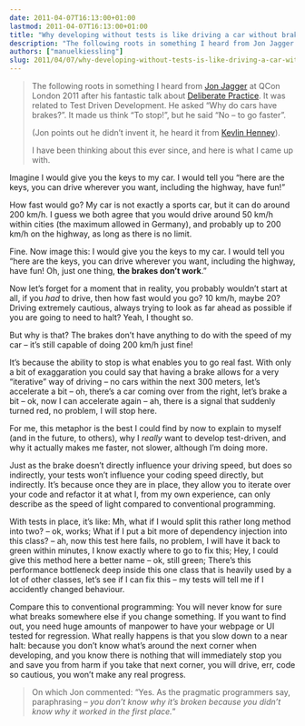 ```yaml
---
date: 2011-04-07T16:13:00+01:00
lastmod: 2011-04-07T16:13:00+01:00
title: "Why developing without tests is like driving a car without brakes"
description: "The following roots in something I heard from Jon Jagger at QCon London 2011 after his fantastic talk about Deliberate Practice. It was related to Test Driven Development. He asked “Why do cars have brakes?”. It made us think “To stop!”, but he said “No – to go faster”."
authors: ["manuelkiessling"]
slug: 2011/04/07/why-developing-without-tests-is-like-driving-a-car-without-brakes-2
---
```


<blockquote>
<p>
The following roots in something I heard from <a href="http://twitter.com/JonJagger">Jon Jagger</a> at QCon London 2011 after his fantastic talk about <a href="http://qconlondon.com/london-2011/presentation/Deliberate+Practice">Deliberate Practice</a>. It was related to Test Driven Development. He asked “Why do cars have brakes?”. It made us think “To stop!”, but he said “No – to go faster”.
</p>
<p>
(Jon points out he didn’t invent it, he heard it from <a href="http://twitter.com/KevlinHenney">Kevlin Henney</a>).
</p>
<p>
I have been thinking about this ever since, and here is what I came up with.
</p>
</blockquote>

<p>
Imagine I would give you the keys to my car. I would tell you “here are the keys, you can drive wherever you want, including the highway, have fun!”
</p>

<p>
How fast would go? My car is not exactly a sports car, but it can do around 200 km/h. I guess we both agree that you would drive around 50 km/h within cities (the maximum allowed in Germany), and probably up to 200 km/h on the highway, as long as there is no limit.
</p>

<p>
Fine. Now image this: I would give you the keys to my car. I would tell you “here are the keys, you can drive wherever you want, including the highway, have fun! Oh, just one thing, <strong>the brakes don’t work</strong>.”
</p>

<p>
Now let’s forget for a moment that in reality, you probably wouldn’t start at all, if you <em>had</em> to drive, then how fast would you go? 10 km/h, maybe 20? Driving extremely cautious, always trying to look as far ahead as possible if you are going to need to halt? Yeah, I thought so.
</p>

<p>
But why is that? The brakes don’t have anything to do with the speed of my car – it’s still capable of doing 200 km/h just fine!
</p>

<p>
It’s because the ability to stop is what enables you to go real fast. With only a bit of exaggaration you could say that having a brake allows for a very “iterative” way of driving – no cars within the next 300 meters, let’s accelerate a bit – oh, there’s a car coming over from the right, let’s brake a bit – ok, now I can accelerate again – ah, there is a signal that suddenly turned red, no problem, I will stop here.
</p>

<p>
For me, this metaphor is the best I could find by now to explain to myself (and in the future, to others), why I <em>really</em> want to develop test-driven, and why it actually makes me faster, not slower, although I’m doing more.
</p>

<p>
Just as the brake doesn’t directly influence your driving speed, but does so indirectly, your tests won’t influence your coding speed directly, but indirectly. It’s because once they are in place, they allow you to iterate over your code and refactor it at what I, from my own experience, can only describe as the speed of light compared to conventional programming.
</p>

<p>
With tests in place, it’s like: Mh, what if I would split this rather long method into two? – ok, works; What if I put a bit more of dependency injection into this class? – ah, now this test here fails, no problem, I will have it back to green within minutes, I know exactly where to go to fix this; Hey, I could give this method here a better name – ok, still green; There’s this performance bottleneck deep inside this one class that is heavily used by a lot of other classes, let’s see if I can fix this – my tests will tell me if I accidently changed behaviour.
</p>

<p>
Compare this to conventional programming: You will never know for sure what breaks somewhere else if you change something. If you want to find out, you need huge amounts of manpower to have your webpage or UI tested for regression. What really happens is that you slow down to a near halt: because you don’t know what’s around the next corner when developing, and you know there is nothing that will immediately stop you and save you from harm if you take that next corner, you will drive, err, code so cautious, you won’t make any real progress.
</p>

<blockquote>
On which Jon commented: “Yes. As the pragmatic programmers say, paraphrasing – <em>you don’t know why it’s broken because you didn’t know why it worked in the first place.</em>”
</blockquote>
